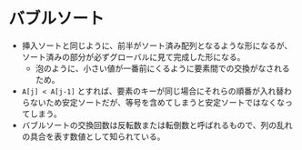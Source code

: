 # バブルソート

- 挿入ソートと同じように、前半がソート済み配列となるような形になるが、ソート済みの部分が必ずグローバルに見て完成した形になる。
  - 泡のように、小さい値が一番前にくるように要素間での交換がなされるため。
- `A[j] < A[j-1]` とすれば、要素のキーが同じ場合にそれらの順番が入れ替わらないため安定ソートだが、等号を含めてしまうと安定ソートではなくなってしまう。
- バブルソートの交換回数は反転数または転倒数と呼ばれるもので、列の乱れの具合を表す数値として知られている。

